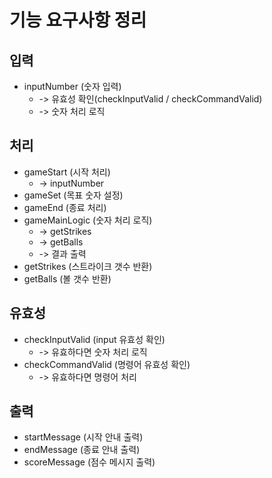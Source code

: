 # 기능 요구사항 정리

## 입력
* inputNumber (숫자 입력)
    * -> 유효성 확인(checkInputValid / checkCommandValid)
    * -> 숫자 처리 로직

## 처리
* gameStart (시작 처리)
    * -> inputNumber
* gameSet (목표 숫자 설정)
* gameEnd (종료 처리)
* gameMainLogic (숫자 처리 로직)
    * -> getStrikes
    * -> getBalls
    * -> 결과 출력
* getStrikes (스트라이크 갯수 반환)
* getBalls (볼 갯수 반환)


## 유효성

* checkInputValid (input 유효성 확인)
  * -> 유효하다면 숫자 처리 로직
* checkCommandValid (명령어 유효성 확인)
  * -> 유효하다면 명령어 처리

## 출력
* startMessage (시작 안내 출력)
* endMessage (종료 안내 출력)
* scoreMessage (점수 메시지 출력)
